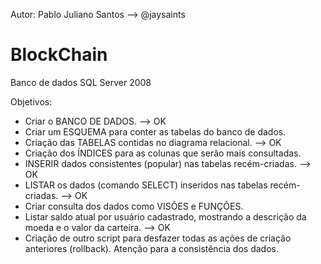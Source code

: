 Autor: Pablo Juliano Santos --> @jaysaints
# BlockChain
Banco de dados SQL Server 2008


Objetivos:
- Criar o BANCO DE DADOS. --> OK
- Criar um ESQUEMA para conter as tabelas do banco de dados.
- Criação das TABELAS contidas no diagrama relacional. --> OK
- Criação dos ÍNDICES para as colunas que serão mais consultadas.
- INSERIR dados consistentes (popular) nas tabelas recém-criadas. --> OK
- LISTAR os dados (comando SELECT) inseridos nas tabelas recém-criadas. --> OK
- Criar consulta dos dados como VISÕES e FUNÇÕES.
- Listar saldo atual por usuário cadastrado, mostrando a descrição da moeda e o valor da carteira. --> OK
- Criação de outro script para desfazer todas as ações de criação anteriores (rollback). Atenção 
para a consistência dos dados.

